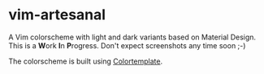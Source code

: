 # vim-artesanal
A Vim colorscheme with light and dark variants based on Material Design.
This is a **W**ork **I**n **P**rogress. Don't expect screenshots any time soon ;-)

The colorscheme is built using [Colortemplate](https://github.com/lifepillar/vim-colortemplate).
